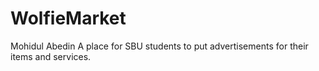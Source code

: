 # WolfieMarket
Mohidul Abedin
A place for SBU students to put advertisements for their items and services. 
